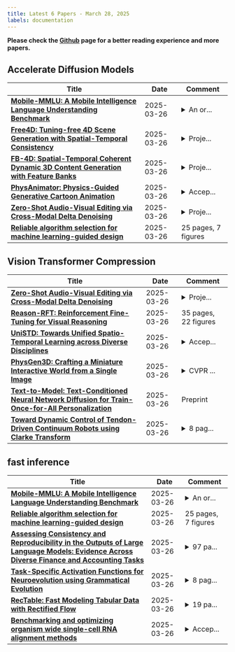 ```yaml
---
title: Latest 6 Papers - March 28, 2025
labels: documentation
---
```

**Please check the [Github](https://github.com/zezhishao/MTS_Daily_ArXiv) page for a better reading experience and more papers.**

## Accelerate Diffusion Models
| **Title** | **Date** | **Comment** |
| --- | --- | --- |
| **[Mobile-MMLU: A Mobile Intelligence Language Understanding Benchmark](http://arxiv.org/abs/2503.20786v1)** | 2025-03-26 | <details><summary>An or...</summary><p>An order-invariant and mobile-centric benchmark. Code and data are available at: https://github.com/VILA-Lab/Mobile-MMLU</p></details> |
| **[Free4D: Tuning-free 4D Scene Generation with Spatial-Temporal Consistency](http://arxiv.org/abs/2503.20785v1)** | 2025-03-26 | <details><summary>Proje...</summary><p>Project Page: https://free4d.github.io/ , Code: https://github.com/TQTQliu/Free4D</p></details> |
| **[FB-4D: Spatial-Temporal Coherent Dynamic 3D Content Generation with Feature Banks](http://arxiv.org/abs/2503.20784v1)** | 2025-03-26 | <details><summary>Proje...</summary><p>Project page:https://fb-4d.c7w.tech/</p></details> |
| **[PhysAnimator: Physics-Guided Generative Cartoon Animation](http://arxiv.org/abs/2501.16550v2)** | 2025-03-26 | <details><summary>Accep...</summary><p>Accepted by CVPR 2025</p></details> |
| **[Zero-Shot Audio-Visual Editing via Cross-Modal Delta Denoising](http://arxiv.org/abs/2503.20782v1)** | 2025-03-26 | <details><summary>Proje...</summary><p>Project page: https://genjib.github.io/project_page/AVED/index.html</p></details> |
| **[Reliable algorithm selection for machine learning-guided design](http://arxiv.org/abs/2503.20767v1)** | 2025-03-26 | 25 pages, 7 figures |

## Vision Transformer Compression
| **Title** | **Date** | **Comment** |
| --- | --- | --- |
| **[Zero-Shot Audio-Visual Editing via Cross-Modal Delta Denoising](http://arxiv.org/abs/2503.20782v1)** | 2025-03-26 | <details><summary>Proje...</summary><p>Project page: https://genjib.github.io/project_page/AVED/index.html</p></details> |
| **[Reason-RFT: Reinforcement Fine-Tuning for Visual Reasoning](http://arxiv.org/abs/2503.20752v1)** | 2025-03-26 | 35 pages, 22 figures |
| **[UniSTD: Towards Unified Spatio-Temporal Learning across Diverse Disciplines](http://arxiv.org/abs/2503.20748v1)** | 2025-03-26 | <details><summary>Accep...</summary><p>Accepted to CVPR 2025</p></details> |
| **[PhysGen3D: Crafting a Miniature Interactive World from a Single Image](http://arxiv.org/abs/2503.20746v1)** | 2025-03-26 | <details><summary>CVPR ...</summary><p>CVPR 2025, Project page: https://by-luckk.github.io/PhysGen3D</p></details> |
| **[Text-to-Model: Text-Conditioned Neural Network Diffusion for Train-Once-for-All Personalization](http://arxiv.org/abs/2405.14132v2)** | 2025-03-26 | Preprint |
| **[Toward Dynamic Control of Tendon-Driven Continuum Robots using Clarke Transform](http://arxiv.org/abs/2503.20693v1)** | 2025-03-26 | <details><summary>8 pag...</summary><p>8 pages and 8 figures</p></details> |

## fast inference
| **Title** | **Date** | **Comment** |
| --- | --- | --- |
| **[Mobile-MMLU: A Mobile Intelligence Language Understanding Benchmark](http://arxiv.org/abs/2503.20786v1)** | 2025-03-26 | <details><summary>An or...</summary><p>An order-invariant and mobile-centric benchmark. Code and data are available at: https://github.com/VILA-Lab/Mobile-MMLU</p></details> |
| **[Reliable algorithm selection for machine learning-guided design](http://arxiv.org/abs/2503.20767v1)** | 2025-03-26 | 25 pages, 7 figures |
| **[Assessing Consistency and Reproducibility in the Outputs of Large Language Models: Evidence Across Diverse Finance and Accounting Tasks](http://arxiv.org/abs/2503.16974v2)** | 2025-03-26 | <details><summary>97 pa...</summary><p>97 pages, 20 tables, 15 figures</p></details> |
| **[Task-Specific Activation Functions for Neuroevolution using Grammatical Evolution](http://arxiv.org/abs/2503.10879v2)** | 2025-03-26 | <details><summary>8 pag...</summary><p>8 pages, 4 figures, IEEE</p></details> |
| **[RecTable: Fast Modeling Tabular Data with Rectified Flow](http://arxiv.org/abs/2503.20731v1)** | 2025-03-26 | <details><summary>19 pa...</summary><p>19 pages, 7 figures, 10 tables</p></details> |
| **[Benchmarking and optimizing organism wide single-cell RNA alignment methods](http://arxiv.org/abs/2503.20730v1)** | 2025-03-26 | <details><summary>Accep...</summary><p>Accepted to ICLR 2025 LMRL workshop (International Conference on Learning Representations, Learning Meaningful Representations of Life Workshop)</p></details> |

